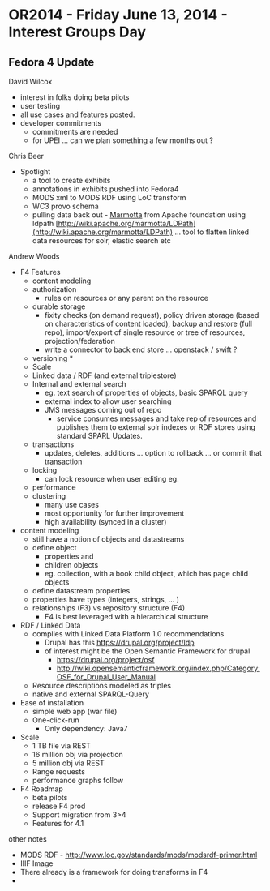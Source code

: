 # OR2014 - Friday June 13, 2014 - Interest Groups Day

## Fedora 4 Update

David Wilcox

* interest in folks doing beta pilots
* user testing
* all use cases and features posted.
* developer commitments
	* commitments are needed
	* for UPEI ... can we plan something a few months out ? 

Chris Beer

* Spotlight
	* a tool to create exhibits 
	* annotations in exhibits pushed into Fedora4
	* MODS xml to MODS RDF using LoC transform
	* WC3 provo schema
	* pulling data back out - [Marmotta](http://wiki.apache.org/marmotta/DeveloperIntroduction) from Apache foundation using ldpath [http://wiki.apache.org/marmotta/LDPath](http://wiki.apache.org/marmotta/LDPath) ... tool to flatten linked data resources for solr, elastic search etc
	
Andrew Woods

* F4 Features
	* content modeling
	* authorization
		* rules on resources or any parent on the resource
	* durable storage
		* fixity checks (on demand request), policy driven storage (based on characteristics of content loaded), backup and restore (full repo), import/export of single resource or tree of resources, projection/federation
		* write a connector to back end store ... openstack / swift ?
	* versioning
		* 
	* Scale
	* Linked data / RDF (and external triplestore)
	* Internal and external search
		* eg. text search of properties of objects, basic SPARQL query
		* external index to allow user searching
		* JMS messages coming out of repo
			* service consumes messages and take rep of resources and publishes them to external solr indexes or RDF stores using standard SPARL Updates.
	* transactions
		* updates, deletes, additions ... option to rollback ... or commit that transaction
	* locking
		* can lock resource when user editing eg.
	* performance
	* clustering
		* many use cases
		* most opportunity for further improvement
		* high availability (synced in a cluster)
* content modeling
	* still have a notion of objects and datastreams
	* define object
		* properties and
		* children objects
		* eg. collection, with a book child object, which has page child objects
	* define datastream properties
	* properties have types (integers, strings, ... ) 
	* relationships (F3) vs repository structure (F4)
		* F4 is best leveraged with a hierarchical structure
* RDF / Linked Data
	* complies with Linked Data Platform 1.0 recommendations
		* Drupal has this https://drupal.org/project/ldp
		* of interest might be the Open Semantic Framework for drupal 
			* https://drupal.org/project/osf 
			* http://wiki.opensemanticframework.org/index.php/Category:OSF_for_Drupal_User_Manual
	* Resource descriptions modeled as triples
	* native and external SPARQL-Query
* Ease of installation
	* simple web app (war file) 
	* One-click-run
		* Only dependency: Java7
* Scale
	* 1 TB file via REST
	* 16 million obj via projection
	* 5 million obj via REST
	* Range requests 
	* performance graphs follow
* F4 Roadmap
	* beta pilots
	* release F4 prod
	* Support migration from 3>4
	* Features for 4.1

other notes

* MODS RDF - http://www.loc.gov/standards/mods/modsrdf-primer.html  
* IIIF Image
* There already is a framework for doing transforms in F4
* 

			
		
	  
